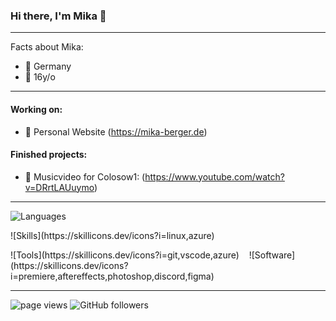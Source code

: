 ### Hi there, I'm Mika 👋

---

Facts about Mika:

- 🏡 Germany
- 🍰 16y/o

---
#### Working on:
- 💁 Personal Website (https://mika-berger.de)

#### Finished projects:
- 🎵 Musicvideo for Colosow1: (https://www.youtube.com/watch?v=DRrtLAUuymo)

---

![Languages](https://skillicons.dev/icons?i=html,css,lua)
&nbsp;&nbsp; 
<p>![Skills](https://skillicons.dev/icons?i=linux,azure)
&nbsp;&nbsp; </p>
![Tools](https://skillicons.dev/icons?i=git,vscode,azure)
&nbsp;&nbsp; 
![Software](https://skillicons.dev/icons?i=premiere,aftereffects,photoshop,discord,figma)

---

<p align="left">
  <a>
    <img src="https://komarev.com/ghpvc/?username=mika-berger" alt="page views" />
  </a>
  </a>
  <a>
    <img alt="GitHub followers" src="https://img.shields.io/github/followers/mika-berger?color=blue&logo=github">
  </a>
</p>
